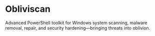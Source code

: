 # Obliviscan
Advanced PowerShell toolkit for Windows system scanning, malware removal, repair, and security hardening—bringing threats into oblivion.
